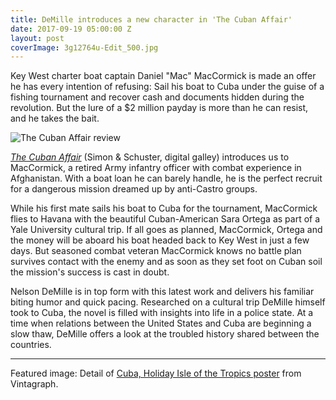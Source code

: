 ```yaml
---
title: DeMille introduces a new character in 'The Cuban Affair'
date: 2017-09-19 05:00:00 Z
layout: post
coverImage: 3g12764u-Edit_500.jpg
---
```


Key West charter boat captain Daniel "Mac" MacCormick is made an offer he has every intention of refusing: Sail his boat to Cuba under the guise of a fishing tournament and recover cash and documents hidden during the revolution. But the lure of a $2 million payday is more than he can resist, and he takes the bait.

![The Cuban Affair review](images/51ZohO7DvsL._SX329_BO1204203200_-199x300.jpg)

[_The Cuban Affair_](http://amzn.to/2jI9Vxr) (Simon & Schuster, digital galley) introduces us to MacCormick, a retired Army infantry officer with combat experience in Afghanistan. With a boat loan he can barely handle, he is the perfect recruit for a dangerous mission dreamed up by anti-Castro groups.

While his first mate sails his boat to Cuba for the tournament, MacCormick flies to Havana with the beautiful Cuban-American Sara Ortega as part of a Yale University cultural trip. If all goes as planned, MacCormick, Ortega and the money will be aboard his boat headed back to Key West in just a few days. But seasoned combat veteran MacCormick knows no battle plan survives contact with the enemy and as soon as they set foot on Cuban soil the mission's success is cast in doubt.

Nelson DeMille is in top form with this latest work and delivers his familiar biting humor and quick pacing. Researched on a cultural trip DeMille himself took to Cuba, the novel is filled with insights into life in a police state. At a time when relations between the United States and Cuba are beginning a slow thaw, DeMille offers a look at the troubled history shared between the countries.

* * *

Featured image: Detail of [Cuba, Holiday Isle of the Tropics poster](https://vintagraph.com/products/cuba-holiday-isle-of-the-tropics) from Vintagraph.
